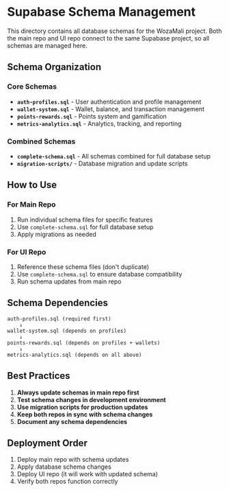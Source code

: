 # Supabase Schema Management

This directory contains all database schemas for the WozaMali project. Both the main repo and UI repo connect to the same Supabase project, so all schemas are managed here.

## Schema Organization

### Core Schemas
- **`auth-profiles.sql`** - User authentication and profile management
- **`wallet-system.sql`** - Wallet, balance, and transaction management
- **`points-rewards.sql`** - Points system and gamification
- **`metrics-analytics.sql`** - Analytics, tracking, and reporting

### Combined Schemas
- **`complete-schema.sql`** - All schemas combined for full database setup
- **`migration-scripts/`** - Database migration and update scripts

## How to Use

### For Main Repo
1. Run individual schema files for specific features
2. Use `complete-schema.sql` for full database setup
3. Apply migrations as needed

### For UI Repo
1. Reference these schema files (don't duplicate)
2. Use `complete-schema.sql` to ensure database compatibility
3. Run schema updates from main repo

## Schema Dependencies

```
auth-profiles.sql (required first)
    ↓
wallet-system.sql (depends on profiles)
    ↓
points-rewards.sql (depends on profiles + wallets)
    ↓
metrics-analytics.sql (depends on all above)
```

## Best Practices

1. **Always update schemas in main repo first**
2. **Test schema changes in development environment**
3. **Use migration scripts for production updates**
4. **Keep both repos in sync with schema changes**
5. **Document any schema dependencies**

## Deployment Order

1. Deploy main repo with schema updates
2. Apply database schema changes
3. Deploy UI repo (it will work with updated schema)
4. Verify both repos function correctly
